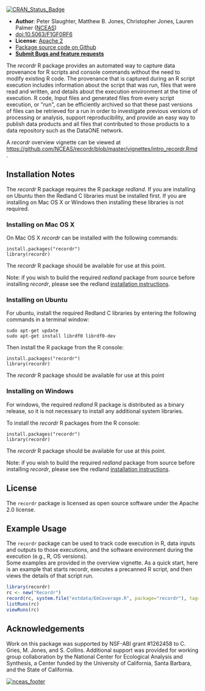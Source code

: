 [![CRAN_Status_Badge](http://www.r-pkg.org/badges/version/recordr)](https://cran.r-project.org/package=recordr)

- **Author**: Peter Slaughter, Matthew B. Jones, Christopher Jones, Lauren Palmer ([NCEAS](http://www.nceas.ucsb.edu))
- [doi:10.5063/F1GF0RF6](http://doi.org/10.5063/F1GF0RF6)
- **License**: [Apache 2](http://opensource.org/licenses/Apache-2.0)
- [Package source code on Github](https://github.com/NCEAS/recordr)
- [**Submit Bugs and feature requests**](https://github.com/NCEAS/recordr/issues)

The *recordr* R package provides an automated way to capture data provenance for R scripts and
console commands without the need to modify existing R code. The provenance that is captured during
an R script execution includes information about the script that was run, files that were read and
written, and details about the execution environment at the time of execution. R code, Input files and generated files from every script execution, or "run", can be efficiently archived so that these past versions of files can be retrieved for a run in order to investigate previous versions of processing or
analysis, support reproducibility, and provide an easy way to publish data products and all files that
contributed to those products to a data repository such as the DataONE network.

A *recordr* overview vignette can be viewed at https://github.com/NCEAS/recordr/blob/master/vignettes/intro_recordr.Rmd.

## Installation Notes 

The *recordr* R package requires the R package *redland*. If you are installing on Ubuntu then the Redland C libraries
must be installed first. If you are installing on Mac OS X or Windows then installing these libraries is not required.

### Installing on Mac OS X

On Mac OS X *recordr* can be installed with the following commands:

```
install.packages("recordr")
library(recordr)
```

The *recordr* R package should be available for use at this point.

Note: if you wish to build the required *redland* package from source before installing *recordr*, please see the redland [installation instructions]( https://github.com/ropensci/redland-bindings/tree/master/R/redland).

### Installing on Ubuntu

For ubuntu, install the required Redland C libraries by entering the following commands
in a terminal window:

```
sudo apt-get update
sudo apt-get install librdf0 librdf0-dev
```

Then install the R package from the R console:

```
install.packages("recordr")
library(recordr)
```

The *recordr* R package should be available for use at this point

### Installing on Windows

For windows, the required *redland* R package is distributed as a binary release, so it is not
necessary to install any additional system libraries.

To install the *recordr* R packages from the R console:

```
install.packages("recordr")
library(recordr)
```
  
The *recordr* R package should be available for use at this point.

Note: if you wish to build the required *redland* package from source before installing *recordr*, please see the redland [installation instructions]( https://github.com/ropensci/redland-bindings/tree/master/R/redland).

## License

The `recordr` package is licensed as open source software under the Apache 2.0 license.

## Example Usage

The `recordr` package can be used to track code execution in R, data inputs and outputs to 
those executions, and the software environment during the execution (e.g., R, OS versions).  
Some examples are provided in the overview vignette.  As a quick start, here is an example that
starts recordr, executes a precanned R script, and then views the details of that script run.

```r
library(recordr)
rc <- new("Recordr")
record(rc, system.file("extdata/EmCoverage.R", package="recordr"), tag="First recordr run")
listRuns(rc)
viewRuns(rc)
```

## Acknowledgements
Work on this package was supported by NSF-ABI grant #1262458 to C. Gries, M. Jones, and S. Collins. Additional support
was provided for working group collaboration by the National Center for Ecological Analysis and Synthesis, a Center funded by the University of California, Santa Barbara, and the State of California.

[![nceas_footer](https://www.nceas.ucsb.edu/files/newLogo_0.png)](http://www.nceas.ucsb.edu)

